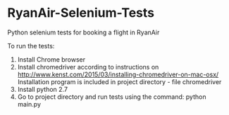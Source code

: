 # RyanAir-Selenium-Tests
Python selenium tests for booking a flight in RyanAir

To run the tests:
1. Install Chrome browser
2. Install chromedriver according to instructions on http://www.kenst.com/2015/03/installing-chromedriver-on-mac-osx/
Installation program is included in project directory - file chromedriver
3. Install python 2.7
4. Go to project directory and run tests using the command: python main.py
